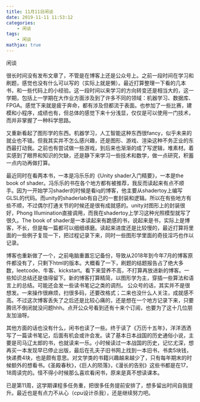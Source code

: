 ```yaml
---
title: 11月11日闲谈
date: 2019-11-11 11:53:12
categories:
    - 闲谈
tags: 
    - 闲谈
mathjax: true
---
```


闲谈

很长时间没有发布文章了，不管是在博客上还是公众号上。之前一段时间在学习和刷题，感觉也没有什么可以写的（实际上就是懒）。最近打算整理一下看的几本书，和一些代码上的小经验。这一段时间以来学习的方向转变还是相当大的，这一学期，包括上一学期在大作业方面涉及到了许多不同的领域：机器学习、数据库、FPGA。感觉下来就是疲于奔命，都有涉及但都流于表面。也参加了一些比赛，建模和小程序，成绩也有，但总体的感觉下来十分浅显，仅仅是可以使用一门技术，而并非掌握了一种科学思路。

又重新看起了图形学的东西。机器学习，人工智能这种东西很fancy，似乎未来的就业也不错。但我其实并不怎么感兴趣，还是图形、游戏、渲染这种不务正业的东西最打动我。之前也有尝试做一些游戏，到后来也渐渐的成了写逻辑，堆素材。着实感到了眼界和知识的欠缺，还是静下来学习一些技术和数学，做一点研究，积蓄一点内功再做打算。

最近同时在看两本书，一本是冯乐乐的《Unity shader入门精要》，一本是the book of shader。冯乐乐的书在各个地方都有被推荐，我反而读起来有点不顺手。因为一开始学习shader的时候是看iq的博客，他主要从shadertoy上编写GLSL的代码。而unity的shaderlab有自己的一套封装和逻辑。所以在有些地方有些不顺，不过偶尔打通关节的时候还是很有成就感的。unity对图形上的封装很好，Phong Illumination直接调用，而我在shadertoy上学习这种光照模型就写了很久。The book of shader是一本读起来有跪感的书，说起来是书，实际上是博客，不长，但是每一篇都可以细细琢磨。读起来进度还是比较慢的，最近打算将里面的一些例子复现一下，把过程记录下来，同时一些图形学里面的奇技淫巧也作以记录。

博客也重新做了一个，之前电脑重置忘记备份，导致从2018年到今年7月的博客原件都没有了，只剩下html的版本。大概看了一下，刷题的结题报告占了绝大多数，leetcode、牛客、kickstart。看下来营养不高，不打算再放进新的博客。一些知识总结还是值得留下。新的博客打算精简，以图形学为主，穿插一些算法和语言上的总结。可能还会发一些读书笔记之类的调剂。
公众号的话，其实并不是很想发。一来操作很麻烦，扫很多码，还要改格式；二来也没什么人关注，成就感不高。不过这次博客丢失了之后还是比较心痛的，还是想在一个地方记录下来，只要腾讯不倒闭就没问题hhh。点开公众号看到还有十来个订阅，也要为了这十几位朋友加油呀。

其他方面的话也没有什么，闲书也读了一些。终于读了《万历十五年》，洋洋洒洒写了一篇读书笔记，后面有机会或许会发。读了基本日本战国的历史通俗小说，主要是司马辽太郎的书，也就读来一乐。小时候读过一本战国的历史，记忆尤深，想再买一本发现早已停止出版，最后在孔夫子旧书网上找到一本旧书，书卖5块钱，快递费4块，也是颇有意思。对文学类的书籍兴趣越来越少了，只有每年期末的时候额外的想看书。《圣殿春秋》，《巨人的陨落》，《漫长的告别》这些书都是在17，18周读完的。怪不得小时候那么喜欢看闲书，原来是真不想读课本。

已是第11周，这学期课程多任务重，把很多任务提前安排了，想多留出时间自我提升。最近也是有点力不从心（cpu设计杀我），还是继续努力吧。